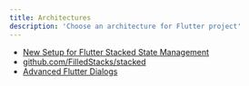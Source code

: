 ```yaml
---
title: Architectures
description: 'Choose an architecture for Flutter project'
---
```


- [New Setup for Flutter Stacked State Management](https://www.filledstacks.com/post/new-setup-for-flutter-stacked-state-management/)
- [github.com/FilledStacks/stacked](https://github.com/FilledStacks/stacked)
- [Advanced Flutter Dialogs](https://www.filledstacks.com/)
